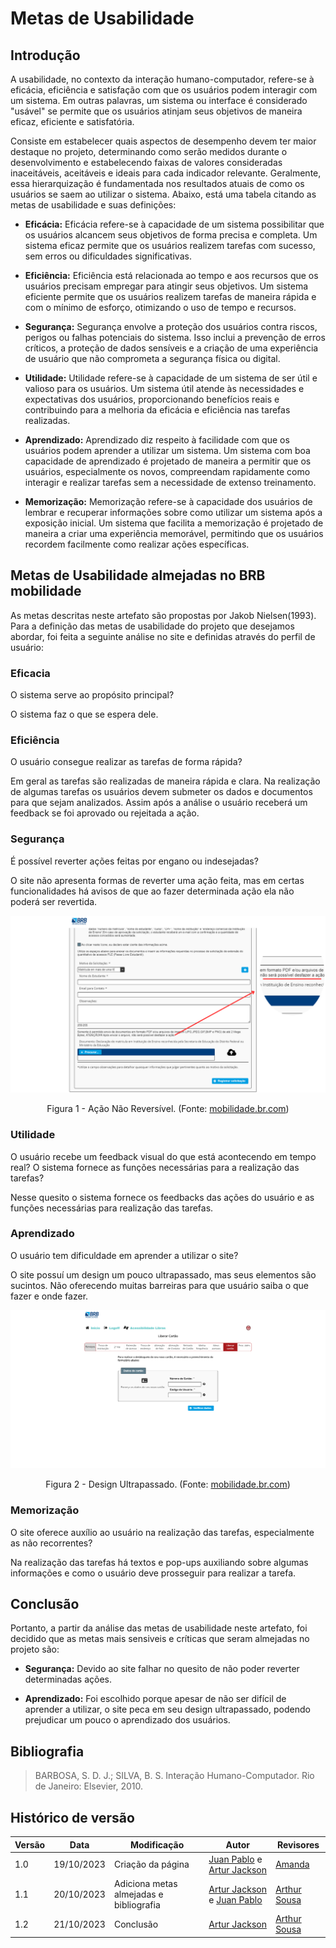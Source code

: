 # Metas de Usabilidade

## Introdução
A usabilidade, no contexto da interação humano-computador,   refere-se à eficácia, eficiência e satisfação com que os usuários podem interagir com um sistema. Em outras palavras, um sistema ou interface é considerado "usável" se permite que os usuários atinjam seus objetivos de maneira eficaz, eficiente e satisfatória.

Consiste em estabelecer quais aspectos de desempenho devem ter maior destaque no projeto, determinando como serão medidos durante o desenvolvimento e estabelecendo faixas de valores consideradas inaceitáveis, aceitáveis e ideais para cada indicador relevante. Geralmente, essa hierarquização é fundamentada nos resultados atuais de como os usuários se saem ao utilizar o sistema. Abaixo, está uma tabela citando as metas de usabilidade e suas definições:

- **Eficácia:** Eficácia refere-se à capacidade de um sistema possibilitar que os usuários alcancem seus objetivos de forma precisa e completa. Um sistema eficaz permite que os usuários realizem tarefas com sucesso, sem erros ou dificuldades significativas.

- **Eficiência:** Eficiência está relacionada ao tempo e aos recursos que os usuários precisam empregar para atingir seus objetivos. Um sistema eficiente permite que os usuários realizem tarefas de maneira rápida e com o mínimo de esforço, otimizando o uso de tempo e recursos.

- **Segurança:** Segurança envolve a proteção dos usuários contra riscos, perigos ou falhas potenciais do sistema. Isso inclui a prevenção de erros críticos, a proteção de dados sensíveis e a criação de uma experiência de usuário que não comprometa a segurança física ou digital.

- **Utilidade:** Utilidade refere-se à capacidade de um sistema de ser útil e valioso para os usuários. Um sistema útil atende às necessidades e expectativas dos usuários, proporcionando benefícios reais e contribuindo para a melhoria da eficácia e eficiência nas tarefas realizadas.

- **Aprendizado:** Aprendizado diz respeito à facilidade com que os usuários podem aprender a utilizar um sistema. Um sistema com boa capacidade de aprendizado é projetado de maneira a permitir que os usuários, especialmente os novos, compreendam rapidamente como interagir e realizar tarefas sem a necessidade de extenso treinamento.

- **Memorização:** Memorização refere-se à capacidade dos usuários de lembrar e recuperar informações sobre como utilizar um sistema após a exposição inicial. Um sistema que facilita a memorização é projetado de maneira a criar uma experiência memorável, permitindo que os usuários recordem facilmente como realizar ações específicas.


## Metas de Usabilidade almejadas no BRB mobilidade
As metas descritas neste artefato são propostas por Jakob Nielsen(1993). Para a definição das metas de usabilidade do projeto que desejamos abordar, foi feita a seguinte análise no site e definidas através do perfil de usuário:

### Eficacia
O sistema serve ao propósito principal?

O sistema faz o que se espera dele.

### Eficiência
O usuário consegue realizar as tarefas de forma rápida?

Em geral as tarefas são realizadas de maneira rápida e clara. Na realização de algumas tarefas os usuários devem submeter os dados e documentos para que sejam analizados. Assim após a análise o usuário receberá um feedback se foi aprovado ou rejeitada a ação.

### Segurança
É possível reverter ações feitas por engano ou indesejadas?

O site não apresenta formas de reverter uma ação feita, mas em certas funcionalidades há avisos de que ao fazer determinada ação ela não poderá ser revertida.


![Ação Não Reversível](../assets/brb-confirma.png)

<div style="text-align: center">
Figura 1 - Ação Não Reversível. (Fonte: <a href="https://mobilidade.brb.com.br">mobilidade.br.com</a>)
</div>


### Utilidade
O usuário recebe um feedback visual do que está acontecendo em tempo real? O sistema fornece as funções necessárias para a realização das tarefas?

Nesse quesito o sistema fornece os feedbacks das ações do usuário e as funções necessárias para realização das tarefas.

### Aprendizado
O usuário tem dificuldade em aprender a utilizar o site?

O site possuí um design um pouco ultrapassado, mas seus elementos são sucintos. Não oferecendo muitas barreiras para que usuário saiba o que fazer e onde fazer.

![Ação Não Reversível](../assets/brb-design.png)

<div style="text-align: center">
Figura 2 - Design Ultrapassado. (Fonte: <a href="https://mobilidade.brb.com.br">mobilidade.br.com</a>)
</div>

### Memorização
O site oferece auxílio ao usuário na realização das tarefas, especialmente as não recorrentes?

Na realização das tarefas há textos e pop-ups auxiliando sobre algumas informações e como o usuário deve prosseguir para realizar a tarefa.

## Conclusão
Portanto, a partir da análise das metas de usabilidade neste artefato, foi decidido que as metas mais sensiveis e críticas que seram almejadas no projeto são:

- **Segurança:** Devido ao site falhar no quesito de não poder reverter determinadas ações.

- **Aprendizado:** Foi escolhido porque apesar de não ser difícil de aprender a utilizar, o site peca em seu design ultrapassado, podendo prejudicar um pouco o aprendizado dos usuários.

## Bibliografia
> BARBOSA, S. D. J.; SILVA, B. S. Interação Humano-Computador. Rio de Janeiro: Elsevier, 2010.

## Histórico de versão

| Versão | Data       | Modificação                             | Autor                         | Revisores                         |
| ------ | ---------- | --------------------------------------- | ----------------------------- | ----------------------------- |
|    1.0   |   19/10/2023   |   Criação da página |  [Juan Pablo](https://github.com/Juan-Ricarte) e  [Artur Jackson](https://github.com/artur-jack) |  [Amanda](https://github.com/Amandaaaaabreu)|
|    1.1  |   20/10/2023   |   Adiciona metas almejadas e bibliografia |  [Artur Jackson](https://github.com/artur-jack) e  [Juan Pablo](https://github.com/Juan-Ricarte) |  [Arthur Sousa](https://github.com/arthurrsousa)|
|    1.2  |   21/10/2023   |   Conclusão |  [Artur Jackson](https://github.com/artur-jack) |  [Arthur Sousa](https://github.com/arthurrsousa)|
